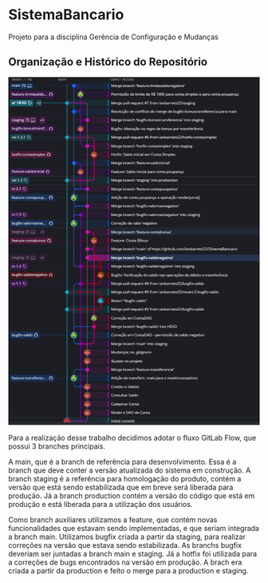 # SistemaBancario

Projeto para a disciplina Gerência de Configuração e Mudanças

## Organização e Histórico do Repositório

![Git Tree Structure](Assets/git-tree-structure.png)

Para a realização desse trabalho decidimos adotar o fluxo GitLab Flow, que possui 3 branches principais.

A main, que é a branch de referência para desenvolvimento. Essa é a branch que deve conter a versão atualizada do sistema em construção.
A branch staging é a referência para homologação do produto, contém a versão que está sendo estabilizada que em breve será liberada para produção.
Já a branch production contém a versão do código que está em produção e está liberada para a utilização dos usuários.

Como branch auxiliares utilizamos a feature, que contém novas funcionalidades que estavam sendo implementadas, e que seriam integrada a branch main.
Utilizamos bugfix criada a partir da staging, para realizar correções na versão que estava sendo estabilizada. As branchs bugfix deveriam ser juntadas a branch main e staging.
Já a hotfix foi utilizada para a correções de bugs encontrados na versão em produção. A brach era criada a partir da production e feito o merge para a production e staging.
